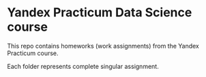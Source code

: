 # Yandex Practicum Data Science course
This repo contains homeworks (work assignments) from the Yandex Practicum course.

Each folder represents complete singular assignment.

